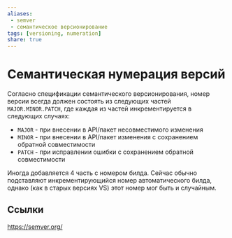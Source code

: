 ```yaml
---
aliases:
 - semver
 - семантическое версионирование
tags: [versioning, numeration]
share: true
---
```

# Семантическая нумерация версий
Согласно спецификации семантического версионирования, номер версии всегда должен состоять из следующих частей `MAJOR.MINOR.PATCH`, где каждая из частей инкрементируется в следующих случаях:
+ `MAJOR` - при внесении в API/пакет несовместимого изменения
+ `MINOR` - при внесении в API/пакет изменения с сохранением обратной совместимости
+ `PATCH` - при исправлении ошибки с сохранением обратной совместимости

Иногда добавляется 4 часть с номером билда. Сейчас обычно подставляют инкрементирующийся номер автоматического билда, однако (как в старых версиях VS) этот номер мог быть и случайным.

## Ссылки
https://semver.org/
